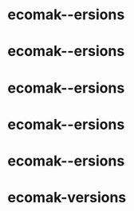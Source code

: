 # ecomak--ersions
# ecomak--ersions
# ecomak--ersions
# ecomak--ersions
# ecomak--ersions
# ecomak-versions
